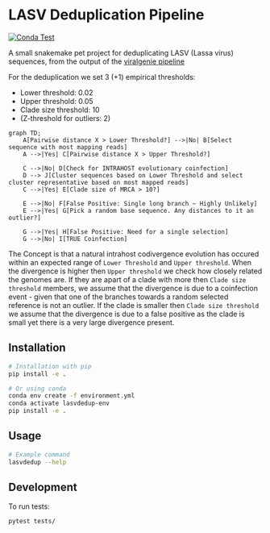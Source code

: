 # LASV Deduplication Pipeline

[![Conda Test](https://github.com/Joon-Klaps/lasvdedup/actions/workflows/conda-test.yml/badge.svg)](https://github.com/Joon-Klaps/lasvdedup/actions/workflows/conda-test.yml?query=workflow%3AConda)

A small snakemake pet project for deduplicating LASV (Lassa virus) sequences, from the output of the [viralgenie pipeline](https://github.com/Joon-Klaps/viralgenie)

For the deduplication we set 3 (+1) empirical thresholds:
- Lower threshold: 0.02
- Upper threshold: 0.05
- Clade size threshold: 10
- (Z-threshold for outliers: 2)

```mermaid
graph TD;
    A[Pairwise distance X > Lower Threshold?] -->|No| B[Select sequence with most mapping reads]
    A -->|Yes| C[Pairwise distance X > Upper Threshold?]

    C -->|No| D[Check for INTRAHOST evolutionary coinfection]
    D --> J[Cluster sequences based on Lower Threshold and select cluster representative based on most mapped reads]
    C -->|Yes| E[Clade size of MRCA > 10?]

    E -->|No| F[False Positive: Single long branch ~ Highly Unlikely]
    E -->|Yes| G[Pick a random base sequence. Any distances to it an outlier?]

    G -->|Yes| H[False Positive: Need for a single selection]
    G -->|No| I[TRUE Coinfection]
```

The Concept is that a natural intrahost codivergence evolution has occured within an expected range of `Lower Threshold` and `Upper threshold`. When the divergence is higher then `Upper threshold` we check how closely related the genomes are. If they are apart of a clade with more then `Clade size threshold` members, we assume that the divergence is due to a coinfection event - given that one of the branches towards a random selected reference is not an outlier. If the clade is smaller then `Clade size threshold` we assume that the divergence is due to a false positive as the clade is small yet there is a very large divergence present.


## Installation

```bash
# Installation with pip
pip install -e .

# Or using conda
conda env create -f environment.yml
conda activate lasvdedup-env
pip install -e .
```

## Usage

```bash
# Example command
lasvdedup --help
```

## Development

To run tests:

```bash
pytest tests/
```

